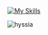 [![My Skills](https://skillicons.dev/icons?i=js,ts,html,css,svelte,vite,tailwind,bootstrap,nodejs,firebase,git,vscode,cs,mysql,dotnet)](https://skillicons.dev)


<p><img align="center" src="https://github-readme-stats.vercel.app/api/top-langs?username=hyssia&show_icons=true&locale=en&layout=compact" alt="hyssia" /></p>


